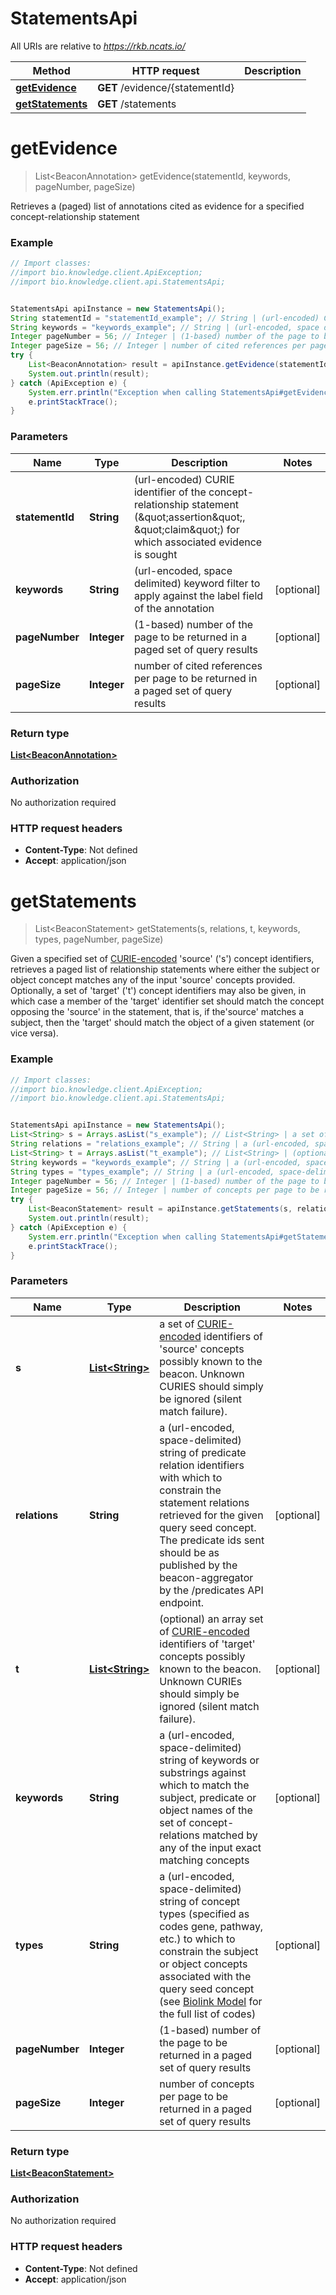 # StatementsApi

All URIs are relative to *https://rkb.ncats.io/*

Method | HTTP request | Description
------------- | ------------- | -------------
[**getEvidence**](StatementsApi.md#getEvidence) | **GET** /evidence/{statementId} | 
[**getStatements**](StatementsApi.md#getStatements) | **GET** /statements | 


<a name="getEvidence"></a>
# **getEvidence**
> List&lt;BeaconAnnotation&gt; getEvidence(statementId, keywords, pageNumber, pageSize)



Retrieves a (paged) list of annotations cited as evidence for a specified concept-relationship statement 

### Example
```java
// Import classes:
//import bio.knowledge.client.ApiException;
//import bio.knowledge.client.api.StatementsApi;


StatementsApi apiInstance = new StatementsApi();
String statementId = "statementId_example"; // String | (url-encoded) CURIE identifier of the concept-relationship statement (\"assertion\", \"claim\") for which associated evidence is sought 
String keywords = "keywords_example"; // String | (url-encoded, space delimited) keyword filter to apply against the label field of the annotation 
Integer pageNumber = 56; // Integer | (1-based) number of the page to be returned in a paged set of query results 
Integer pageSize = 56; // Integer | number of cited references per page to be returned in a paged set of query results 
try {
    List<BeaconAnnotation> result = apiInstance.getEvidence(statementId, keywords, pageNumber, pageSize);
    System.out.println(result);
} catch (ApiException e) {
    System.err.println("Exception when calling StatementsApi#getEvidence");
    e.printStackTrace();
}
```

### Parameters

Name | Type | Description  | Notes
------------- | ------------- | ------------- | -------------
 **statementId** | **String**| (url-encoded) CURIE identifier of the concept-relationship statement (\&quot;assertion\&quot;, \&quot;claim\&quot;) for which associated evidence is sought  |
 **keywords** | **String**| (url-encoded, space delimited) keyword filter to apply against the label field of the annotation  | [optional]
 **pageNumber** | **Integer**| (1-based) number of the page to be returned in a paged set of query results  | [optional]
 **pageSize** | **Integer**| number of cited references per page to be returned in a paged set of query results  | [optional]

### Return type

[**List&lt;BeaconAnnotation&gt;**](BeaconAnnotation.md)

### Authorization

No authorization required

### HTTP request headers

 - **Content-Type**: Not defined
 - **Accept**: application/json

<a name="getStatements"></a>
# **getStatements**
> List&lt;BeaconStatement&gt; getStatements(s, relations, t, keywords, types, pageNumber, pageSize)



Given a specified set of [CURIE-encoded](https://www.w3.org/TR/curie/)  &#39;source&#39; (&#39;s&#39;) concept identifiers,  retrieves a paged list of relationship statements where either the subject or object concept matches any of the input &#39;source&#39; concepts provided.  Optionally, a set of &#39;target&#39; (&#39;t&#39;) concept  identifiers may also be given, in which case a member of the &#39;target&#39; identifier set should match the concept opposing the &#39;source&#39; in the  statement, that is, if the&#39;source&#39; matches a subject, then the  &#39;target&#39; should match the object of a given statement (or vice versa). 

### Example
```java
// Import classes:
//import bio.knowledge.client.ApiException;
//import bio.knowledge.client.api.StatementsApi;


StatementsApi apiInstance = new StatementsApi();
List<String> s = Arrays.asList("s_example"); // List<String> | a set of [CURIE-encoded](https://www.w3.org/TR/curie/) identifiers of  'source' concepts possibly known to the beacon. Unknown CURIES should simply be ignored (silent match failure). 
String relations = "relations_example"; // String | a (url-encoded, space-delimited) string of predicate relation identifiers with which to constrain the statement relations retrieved  for the given query seed concept. The predicate ids sent should  be as published by the beacon-aggregator by the /predicates API endpoint. 
List<String> t = Arrays.asList("t_example"); // List<String> | (optional) an array set of [CURIE-encoded](https://www.w3.org/TR/curie/)  identifiers of 'target' concepts possibly known to the beacon.  Unknown CURIEs should simply be ignored (silent match failure). 
String keywords = "keywords_example"; // String | a (url-encoded, space-delimited) string of keywords or substrings against which to match the subject, predicate or object names of the set of concept-relations matched by any of the input exact matching concepts 
String types = "types_example"; // String | a (url-encoded, space-delimited) string of concept types (specified as codes gene, pathway, etc.) to which to constrain the subject or object concepts associated with the query seed concept (see [Biolink Model](https://biolink.github.io/biolink-model) for the full list of codes) 
Integer pageNumber = 56; // Integer | (1-based) number of the page to be returned in a paged set of query results 
Integer pageSize = 56; // Integer | number of concepts per page to be returned in a paged set of query results 
try {
    List<BeaconStatement> result = apiInstance.getStatements(s, relations, t, keywords, types, pageNumber, pageSize);
    System.out.println(result);
} catch (ApiException e) {
    System.err.println("Exception when calling StatementsApi#getStatements");
    e.printStackTrace();
}
```

### Parameters

Name | Type | Description  | Notes
------------- | ------------- | ------------- | -------------
 **s** | [**List&lt;String&gt;**](String.md)| a set of [CURIE-encoded](https://www.w3.org/TR/curie/) identifiers of  &#39;source&#39; concepts possibly known to the beacon. Unknown CURIES should simply be ignored (silent match failure).  |
 **relations** | **String**| a (url-encoded, space-delimited) string of predicate relation identifiers with which to constrain the statement relations retrieved  for the given query seed concept. The predicate ids sent should  be as published by the beacon-aggregator by the /predicates API endpoint.  | [optional]
 **t** | [**List&lt;String&gt;**](String.md)| (optional) an array set of [CURIE-encoded](https://www.w3.org/TR/curie/)  identifiers of &#39;target&#39; concepts possibly known to the beacon.  Unknown CURIEs should simply be ignored (silent match failure).  | [optional]
 **keywords** | **String**| a (url-encoded, space-delimited) string of keywords or substrings against which to match the subject, predicate or object names of the set of concept-relations matched by any of the input exact matching concepts  | [optional]
 **types** | **String**| a (url-encoded, space-delimited) string of concept types (specified as codes gene, pathway, etc.) to which to constrain the subject or object concepts associated with the query seed concept (see [Biolink Model](https://biolink.github.io/biolink-model) for the full list of codes)  | [optional]
 **pageNumber** | **Integer**| (1-based) number of the page to be returned in a paged set of query results  | [optional]
 **pageSize** | **Integer**| number of concepts per page to be returned in a paged set of query results  | [optional]

### Return type

[**List&lt;BeaconStatement&gt;**](BeaconStatement.md)

### Authorization

No authorization required

### HTTP request headers

 - **Content-Type**: Not defined
 - **Accept**: application/json

